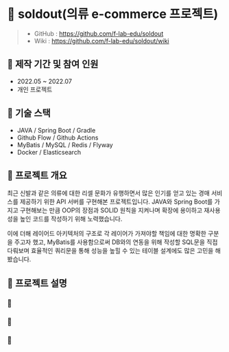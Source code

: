 # :pushpin: soldout(의류 e-commerce 프로젝트)
> - GitHub : https://github.com/f-lab-edu/soldout
> - Wiki : https://github.com/f-lab-edu/soldout/wiki

## :paperclip: 제작 기간 및 참여 인원
- 2022.05 ~ 2022.07
- 개인 프로젝트

## :paperclip: 기술 스택
- JAVA / Spring Boot / Gradle
- Github Flow / Github Actions
- MyBatis / MySQL / Redis / Flyway
- Docker / Elasticsearch

## :paperclip: 프로젝트 개요
최근 신발과 같은 의류에 대한 리셀 문화가 유행하면서 많은 인기를 얻고 있는 경매 서비스를 제공하기 위한 API 서버를 구현해본 프로젝트입니다. JAVA와 Spring Boot를 가지고 구현해보는 만큼 OOP의 장점과 SOLID 원칙을 지켜나며 확장에 용이하고 재사용성을 높인 코드를 작성하기 위해 노력했습니다. 

이에 더해 레이어드 아키텍처의 구조로 각 레이어가 가져야할 책임에 대한 명확한 구분을 주고자 했고, MyBatis를 사용함으로써 DB와의 연동을 위해 작성할 SQL문을 직접 다뤄보며 효율적인 쿼리문을 통해 성능을 높힐 수 있는 테이블 설계에도 많은 고민을 해봤습니다.

## :paperclip: 프로젝트 설명

### :pushpin: 

### :pushpin: 

### :pushpin: 